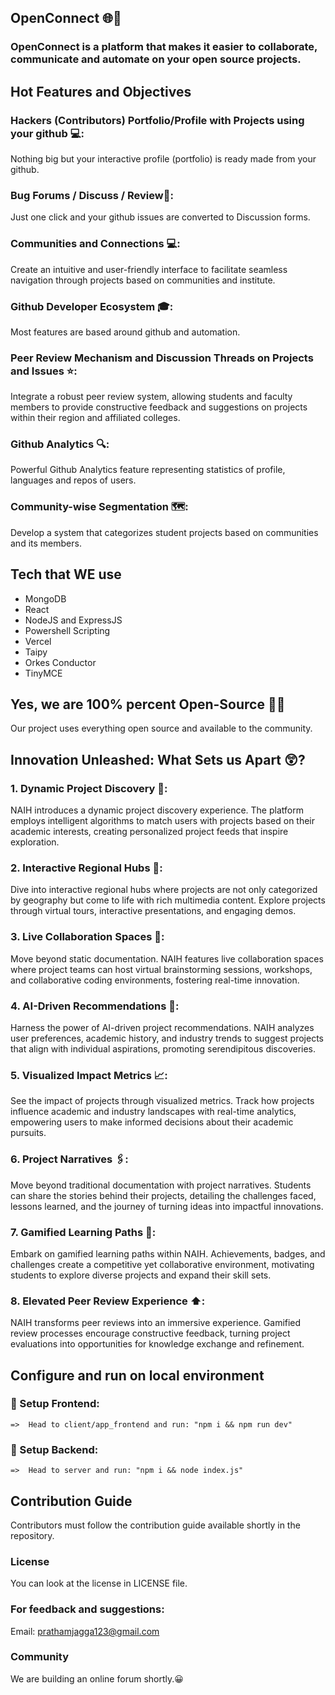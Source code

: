 ##       OpenConnect  🌐🧠

### OpenConnect is a platform that makes it easier to collaborate, communicate and automate on your open source projects.

## Hot Features and Objectives



###  Hackers (Contributors) Portfolio/Profile with Projects using your github 💻:
Nothing big but your interactive profile (portfolio) is ready made from your github.

###  Bug Forums / Discuss / Review📃:
Just one click and your github issues are converted to Discussion forms.

###  Communities and Connections 💻:
Create an intuitive and user-friendly interface to facilitate seamless navigation through projects based on communities and institute.

###  Github Developer Ecosystem 🎓:
Most features are based around github and automation.

###  Peer Review Mechanism and Discussion Threads on Projects and Issues ⭐:
Integrate a robust peer review system, allowing students and faculty members to provide constructive feedback and suggestions on projects within their region and affiliated colleges.

###  Github Analytics 🔍:
Powerful Github Analytics feature representing statistics of profile, languages and repos of users.

###  Community-wise Segmentation 🗺️:
Develop a system that categorizes student projects based on communities and its members.

## Tech that WE use
* MongoDB
* React
* NodeJS and ExpressJS
* Powershell Scripting
* Vercel
* Taipy
* Orkes Conductor
* TinyMCE

## Yes, we are 100% percent Open-Source 🌟💯
Our project uses everything open source and available to the community.


## Innovation Unleashed: What Sets us Apart 😲?

### 1. Dynamic Project Discovery 🥏:
NAIH introduces a dynamic project discovery experience. The platform employs intelligent algorithms to match users with projects based on their academic interests, creating personalized project feeds that inspire exploration.

### 2. Interactive Regional Hubs 🎤:
Dive into interactive regional hubs where projects are not only categorized by geography but come to life with rich multimedia content. Explore projects through virtual tours, interactive presentations, and engaging demos.

### 3. Live Collaboration Spaces 🤝:
Move beyond static documentation. NAIH features live collaboration spaces where project teams can host virtual brainstorming sessions, workshops, and collaborative coding environments, fostering real-time innovation.

### 4. AI-Driven Recommendations 🤖:
Harness the power of AI-driven project recommendations. NAIH analyzes user preferences, academic history, and industry trends to suggest projects that align with individual aspirations, promoting serendipitous discoveries.

### 5. Visualized Impact Metrics 📈:
See the impact of projects through visualized metrics. Track how projects influence academic and industry landscapes with real-time analytics, empowering users to make informed decisions about their academic pursuits.

### 6. Project Narratives 🖇️:
Move beyond traditional documentation with project narratives. Students can share the stories behind their projects, detailing the challenges faced, lessons learned, and the journey of turning ideas into impactful innovations.

### 7. Gamified Learning Paths 📖:
Embark on gamified learning paths within NAIH. Achievements, badges, and challenges create a competitive yet collaborative environment, motivating students to explore diverse projects and expand their skill sets.

### 8. Elevated Peer Review Experience ⬆️:
NAIH transforms peer reviews into an immersive experience. Gamified review processes encourage constructive feedback, turning project evaluations into opportunities for knowledge exchange and refinement.



## Configure and run on local environment

### 🚀 Setup Frontend:
    =>  Head to client/app_frontend and run: "npm i && npm run dev" 
### 🚀 Setup Backend:
    =>  Head to server and run: "npm i && node index.js"

## Contribution Guide
Contributors must follow the contribution guide available shortly in the repository.

### License
You can look at the license in LICENSE file.

### For feedback and suggestions:
Email: prathamjagga123@gmail.com

### Community
We are building an online forum shortly.😀
